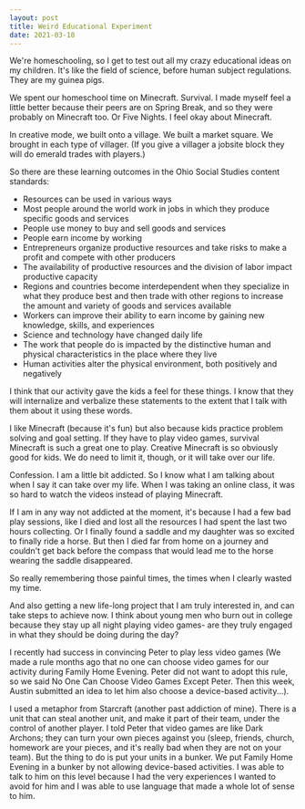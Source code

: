 ```yaml
---
layout: post
title: Weird Educational Experiment
date: 2021-03-18
---
```


We're homeschooling, so I get to test out all my crazy educational ideas on my children. It's like the field of science, before human subject regulations. They are my guinea pigs. 

We spent our homeschool time on Minecraft. Survival. I made myself feel a little better because their peers are on Spring Break, and so they were probably on Minecraft too. Or Five Nights. I feel okay about Minecraft. 

In creative mode, we built onto a village. We built a market square. We brought in each type of villager. (If you give a villager a jobsite block they will do emerald trades with players.) 

So there are these learning outcomes in the Ohio Social Studies content standards:


* Resources can be used in various ways
* Most people around the world work in jobs in which they produce specific goods and services
* People use money to buy and sell goods and services
* People earn income by working
* Entrepreneurs organize productive resources and take risks to make a profit and compete with other producers
* The availability of productive resources and the division of labor impact productive capacity
* Regions and countries become interdependent when they specialize in what they produce best and then trade with other regions to increase the amount and variety of goods and services available
* Workers can improve their ability to earn income by gaining new knowledge, skills, and experiences
* Science and technology have changed daily life
* The work that people do is impacted by the distinctive human and physical characteristics in the place where they live
* Human activities alter the physical environment, both positively and negatively

I think that our activity gave the kids a feel for these things. I know that they will internalize and verbalize these statements to the extent that I talk with them about it using these words. 

I like Minecraft (because it's fun) but also because kids practice problem solving and goal setting. If they have to play video games, survival Minecraft is such a great one to play. Creative Minecraft is so obviously good for kids. We do need to limit it, though, or it will take over our life. 

Confession. I am a little bit addicted. So I know what I am talking about when I say it can take over my life. When I was taking an online class, it was so hard to watch the videos instead of playing Minecraft. 

If I am in any way not addicted at the moment, it's because I had a few bad play sessions, like I died and lost all the resources I had spent the last two hours collecting. Or I finally found a saddle and my daughter was so excited to finally ride a horse. But then I died far from home on a journey and couldn't get back before the compass that would lead me to the horse wearing the saddle disappeared. 

So really remembering those painful times, the times when I clearly wasted my time.

And also getting a new life-long project that I am truly interested in, and can take steps to achieve now. I think about young men who burn out in college because they stay up all night playing video games- are they truly engaged in what they should be doing during the day?

I recently had success in convincing Peter to play less video games (We made a rule months ago that no one can choose video games for our activity during Family Home Evening. Peter did not want to adopt this rule, so we said No One Can Choose Video Games Except Peter. Then this week, Austin submitted an idea to let him also choose a device-based activity...). 

I used a metaphor from Starcraft (another past addiction of mine). There is a unit that can steal another unit, and make it part of their team, under the control of another player. I told Peter that video games are like Dark Archons; they can turn your own pieces against you (sleep, friends, church, homework are your pieces, and it's really bad when they are not on your team). But the thing to do is put your units in a bunker. We put Family Home Evening in a bunker by not allowing device-based activities. I was able to talk to him on this level because I had the very experiences I wanted to avoid for him and I was able to use language that made a whole lot of sense to him. 
